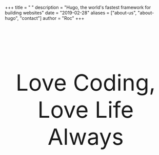 +++
title = " "
description = "Hugo, the world's fastest framework for building websites"
date = "2019-02-28"
aliases = ["about-us", "about-hugo", "contact"]
author = "Roc"
+++

<div style="font-size: 70px; text-align: center; margin-top: 30%">
Love Coding, Love Life
Always
</div>
